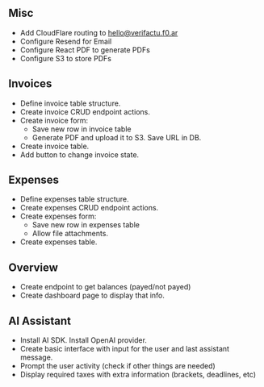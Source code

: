 ## Misc

- Add CloudFlare routing to hello@verifactu.f0.ar
- Configure Resend for Email
- Configure React PDF to generate PDFs
- Configure S3 to store PDFs

## Invoices

- Define invoice table structure.
- Create invoice CRUD endpoint actions.
- Create invoice form:
  - Save new row in invoice table
  - Generate PDF and upload it to S3. Save URL in DB.
- Create invoice table.
- Add button to change invoice state.

## Expenses

- Define expenses table structure.
- Create expenses CRUD endpoint actions.
- Create expenses form:
  - Save new row in expenses table
  - Allow file attachments.
- Create expenses table.

## Overview

- Create endpoint to get balances (payed/not payed)
- Create dashboard page to display that info.

## AI Assistant

- Install AI SDK. Install OpenAI provider.
- Create basic interface with input for the user and last assistant message.
- Prompt the user activity (check if other things are needed)
- Display required taxes with extra information (brackets, deadlines, etc)
